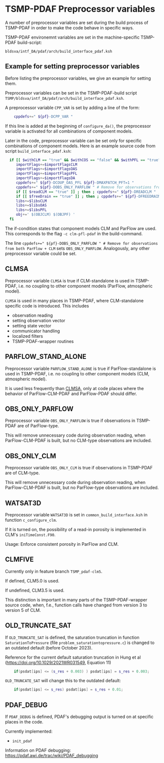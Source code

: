 # TSMP-PDAF Preprocessor variables #

A number of preprocessor variables are set during the build process of
TSMP-PDAF in order to make the code behave in specific ways.

TSMP-PDAF environemnt variables are set in the machine-specific
TSMP-PDAF build-script:

```
bldsva/intf_DA/pdaf/arch/build_interface_pdaf.ksh
```

## Example for setting preprocessor variables ##

Before listing the preprocessor variables, we give an example for
setting them.

Preprocessor variables can be set in the TSMP-PDAF-build script
`TSMP/bldsva/intf_DA/pdaf/arch/build_interface_pdaf.ksh`.

A preprocessor variable `CPP_VAR` is set by adding a line of the form:
```bash
	cppdefs+=" ${pf}-DCPP_VAR "
```

If this line is added at the beginning of `configure_da()`, the
preprocessor variable is activated for all combinations of component
models.

Later in the code, preprocessor variable can be set only for specific combinations of component models. Here is an example source code from script `build_interface_pdaf.ksh`:
```bash
  if [[ $withCLM == "true" && $withCOS == "false" && $withPFL == "true" ]] ; then
     importFlags+=$importFlagsCLM
     importFlags+=$importFlagsOAS
     importFlags+=$importFlagsPFL
     importFlags+=$importFlagsDA
     cppdefs+=" ${pf}-DCOUP_OAS_PFL ${pf}-DMAXPATCH_PFT=1 "
     cppdefs+=" ${pf}-DOBS_ONLY_PARFLOW " # Remove for observations from both ParFlow + CLM
     if [[ $readCLM == "true" ]] ; then ; cppdefs+=" ${pf}-DREADCLM " ; fi
     if [[ $freeDrain == "true" ]] ; then ; cppdefs+=" ${pf}-DFREEDRAINAGE " ; fi
     libs+=$libsCLM
     libs+=$libsOAS
     libs+=$libsPFL
     obj+=' $(OBJCLM) $(OBJPF) '
  fi
```

The if-condition states that component models CLM and ParFlow are
used. This corresponds to the flag `-c clm-pfl-pdaf` in the
build-command.

The line `cppdefs+=" ${pf}-DOBS_ONLY_PARFLOW " # Remove for
observations from both ParFlow + CLM` sets
`OBS_ONLY_PARFLOW`. Analogously, any other preprocessor variable could
be set.


## CLMSA ##

Preprocessor variable `CLMSA` is true if CLM-standalone is used in
TSMP-PDAF, i.e. no coupling to other component models (ParFlow,
atmospheric model).

`CLMSA` is used in many places in TSMP-PDAF, where CLM-standalone
specific code is introduced. This includes
- observation reading
- setting observation vector
- setting state vector
- communicator handling
- localized filters
- TSMP-PDAF-wrapper routines

## PARFLOW_STAND_ALONE ##

Preprocessor variable `PARFLOW_STAND_ALONE` is true if
ParFlow-standalone is used in TSMP-PDAF, i.e. no coupling to other
component models (CLM, atmospheric model).

It is used less frequently than [CLMSA](#clmsa), only at code places
where the behavior of ParFlow-CLM-PDAF and ParFlow-PDAF should differ.

## OBS_ONLY_PARFLOW ##

Preprocessor variable `OBS_ONLY_PARFLOW` is true if observations in
TSMP-PDAF are of ParFlow-type.

This will remove unnecessary code during observation reading, when
ParFlow-CLM-PDAF is built, but no CLM-type observations are included.

## OBS_ONLY_CLM ##

Preprocessor variable `OBS_ONLY_CLM` is true if observations in
TSMP-PDAF are of CLM-type.

This will remove unnecessary code during observation reading, when
ParFlow-CLM-PDAF is built, but no ParFlow-type observations are
included.

## WATSAT3D ##

Preprocessor variable `WATSAT3D` is set in `common_build_interface.ksh`
in function `c_configure_clm`.

If it is turned on, the possibility of a read-in porosity is
implemented in CLM's `iniTimeConst.F90`.

Usage: Enforce consistent porosity in ParFlow and CLM.

## CLMFIVE ##

Currently only in feature branch `TSMP_pdaf-clm5`.

If defined, CLM5.0 is used.

If undefined, CLM3.5 is used.

This distinction is important in many parts of the TSMP-PDAF-wrapper
source code, when, f.e., function calls have changed from version 3 to
version 5 of CLM.

## OLD_TRUNCATE_SAT ##

If `OLD_TRUNCATE_SAT` is defined, the saturation truncation in
function `SaturationToPressure` (file
`problem_saturationtopressure.c`) is changed to an outdated default
(before October 2023).

Reference for the current default saturation truncation in Hung et al
(<https://doi.org/10.1029/2021WR031549>, Equation 11)

``` c++
	if(psdat[ips] <= (s_res + 0.003) ) psdat[ips] = s_res + 0.003;
```

`OLD_TRUNCATE_SAT` will change this to the outdated default:

``` c++
	if(psdat[ips] <= s_res) psdat[ips] = s_res + 0.01;
```

## PDAF_DEBUG ##

If `PDAF_DEBUG` is defined, PDAF's debugging output is turned on at
specific places in the code.

Currently implemented:
- `init_pdaf`

Information on PDAF debugging:
<https://pdaf.awi.de/trac/wiki/PDAF_debugging>

